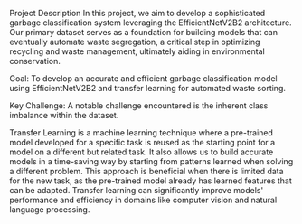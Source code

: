 Project Description
In this project, we aim to develop a sophisticated garbage classification system leveraging the EfficientNetV2B2 architecture. Our primary dataset serves as a foundation for building models that can eventually automate waste segregation, a critical step in optimizing recycling and waste management, ultimately aiding in environmental conservation.

Goal: To develop an accurate and efficient garbage classification model using EfficientNetV2B2 and transfer learning for automated waste sorting.

Key Challenge: A notable challenge encountered is the inherent class imbalance within the dataset.


Transfer Learning is a machine learning technique where a pre-trained model developed for a specific task is reused as the starting point for a model on a different but related task. It also allows us to build accurate models in a time-saving way by starting from patterns learned when solving a different problem. This approach is beneficial when there is limited data for the new task, as the pre-trained model already has learned features that can be adapted. Transfer learning can significantly improve models' performance and efficiency in domains like computer vision and natural language processing.
